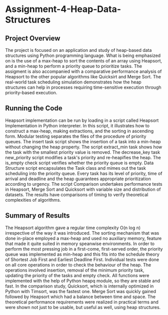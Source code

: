 # Assignment-4-Heap-Data-Structures

## Project Overview
The project is focused on an application and study of heap-based data structures using Python programming language. What is being emphasized on is the use of a max-heap to sort the contents of an array using Heapsort, and a min-heap to perform a priority queue to prioritize tasks. The assigment is also accompanied with a comparative performance analysis of Heapsort to the other popular algorithms like Quicksirt and Merge Sort. The real-world task scheduling simulation demonstrates how the heap structures can help in processes requiring time-sensitive execution through priority-based execution.

## Running the Code
Heapsort implementation can be run by loading in a script called Heapsort Implementation in Python interpreter. In this script, it illustrates how to construct a max-heap, making extractions, and the sorting in ascending form.
Modular testing separates the files of the procedure of priority queues. The insert task script shows the insertion of a task into a min-heap without changing the heap property. The script extract_min task shows how the task with the smallest priority value is removed. The decrease_key task new_priority script modifies a task's priority and re-heapifies the heap. The is_empty check script verifies whether the priority queue is empty.
Data Structure script encapsulates the Task class and mimes out the task scheduling into the priority queue. Every task has its level of priority, time of arrival and deadline and the heap guarantees appropriate prioritization according to urgency.
The script Comparison undertakes performance tests in Heapsort, Merge Sort and Quicksort with variable size and distribution of datasets. The results have comparisons of timing to verify theoretical complexities of algorithms.

## Summary of Results
The Heapsort algorithm gave a regular time complexity O(n log n) irrespective of the way it was introduced. The sorting mechanism that was done in-place employed a max-heap and used no auxiliary memory, feature that made it quite suited in memory speanwise environments. In order to perform the most pressing job in a first-come, first-served order, the priority queue was implemented as min-heap and this fits into the schedule theory of Shortest Job First and Earliest Deadline First.
Individual tests were done on all core operations in order to check the behaviour of the heap. The operations involved insertion, removal of the minimum priority task, updating the priority of the tasks and empty check. All functions were implemented with the help of Python heapq module, so they are stable and fast.
In the comparison study, Quicksort, which is internally optimized in Python with Timsort, was the fastest one. Merge Sort was quickly gained followed by Heapsort which had a balance between time and space. The theoretical performance requirements were realized in practical terms and were shown not just to be usable, but useful as well, using heap structures.
